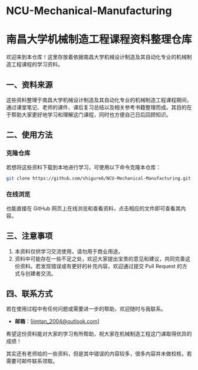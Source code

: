 # NCU-Mechanical-Manufacturing
# 南昌大学机械制造工程课程资料整理仓库

欢迎来到本仓库！这里存放着依据南昌大学机械设计制造及其自动化专业的机械制造工程课程的学习资料。

## 一、资料来源
这些资料整理于南昌大学机械设计制造及其自动化专业的机械制造工程课程期间，通过课堂笔记、老师的课件、课后复习总结以及相关参考书籍整理而成。其目的在于帮助大家更好地学习和理解这门课程，同时也方便自己日后回顾知识。

## 二、使用方法

### 克隆仓库
若想将这些资料下载到本地进行学习，可使用以下命令克隆本仓库：
```bash
git clone https://github.com/shigure6/NCU-Mechanical-Manufacturing.git
```

### 在线浏览
也能直接在 GitHub 网页上在线浏览和查看资料，点击相应的文件即可查看其内容。

## 三、注意事项
1. 本资料仅供学习交流使用，请勿用于商业用途。
2. 资料中可能存在一些不足之处，欢迎大家提出宝贵的意见和建议，共同完善这份资料。若发现错误或有更好的补充内容，欢迎通过提交 Pull Request 的方式与创建者交流。

## 四、联系方式
若在使用过程中有任何问题或需要进一步的帮助，欢迎随时与我联系。
- **邮箱**：[jimtan_2004@outlook.com]


希望这份资料能对大家的学习有所帮助，祝大家在机械制造工程这门课取得优异的成绩！ 

其实还有老师给的一些资料，但是其中错误的内容较多，很多内容并未做校核，若需要可邮件联系领取。
